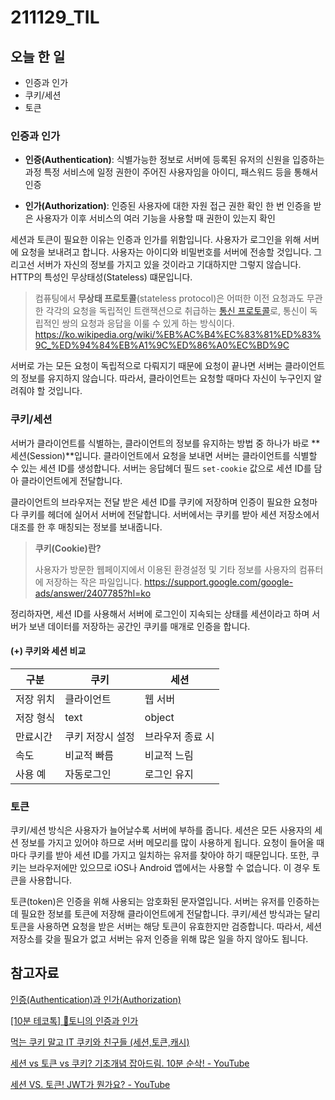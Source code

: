 # 211129_TIL

## 오늘 한 일

- 인증과 인가
- 쿠키/세션
- 토큰



### 인증과 인가

- **인증(Authentication)**: 식별가능한 정보로 서버에 등록된 유저의 신원을 입증하는 과정
  특정 서비스에 일정 권한이 주어진 사용자임을 아이디, 패스워드 등을 통해서 인증

- **인가(Authorization)**: 인증된 사용자에 대한 자원 접근 권한 확인
  한 번 인증을 받은 사용자가 이후 서비스의 여러 기능을 사용할 때 권한이 있는지 확인



세션과 토큰이 필요한 이유는 인증과 인가를 위함입니다. 사용자가 로그인을 위해 서버에 요청을 보내려고 합니다. 사용자는 아이디와 비밀번호를 서버에 전송할 것입니다. 그리고선 서버가 자신의 정보를 가지고 있을 것이라고 기대하지만 그렇지 않습니다. HTTP의 특성인 무상태성(Stateless) 떄문입니다.

> 컴퓨팅에서 **무상태 프로토콜**(stateless protocol)은 어떠한 이전 요청과도 무관한 각각의 요청을 독립적인 트랜잭션으로 취급하는 [통신 프로토콜](https://ko.wikipedia.org/wiki/통신_프로토콜)로, 통신이 독립적인 쌍의 요청과 응답을 이룰 수 있게 하는 방식이다. 
> https://ko.wikipedia.org/wiki/%EB%AC%B4%EC%83%81%ED%83%9C_%ED%94%84%EB%A1%9C%ED%86%A0%EC%BD%9C

서버로 가는 모든 요청이 독립적으로 다뤄지기 때문에 요청이 끝나면 서버는 클라이언트의 정보를 유지하지 않습니다. 따라서, 클라이언트는 요청할 때마다 자신이 누구인지 알려줘야 할 것입니다.



### 쿠키/세션

서버가 클라이언트를 식별하는, 클라이언트의 정보를 유지하는 방법 중 하나가 바로 **세션(Session)**입니다. 클라이언트에서 요청을 보내면 서버는 클라이언트를 식별할 수 있는 세션 ID를 생성합니다. 서버는 응답헤더 필드 `set-cookie` 값으로 세션 ID를 담아 클라이언트에게 전달합니다. 

클라이언트의 브라우저는 전달 받은 세션 ID를 쿠키에 저장하며 인증이 필요한 요청마다 쿠키를 헤더에 실어서 서버에 전달합니다. 서버에서는 쿠키를 받아 세션 저장소에서 대조를 한 후 매칭되는 정보를 보내줍니다.

> **쿠키(Cookie)란?**
>
> 사용자가 방문한 웹페이지에서 이용된 환경설정 및 기타 정보를 사용자의 컴퓨터에 저장하는 작은 파일입니다.
> https://support.google.com/google-ads/answer/2407785?hl=ko

정리하자면, 세션 ID를 사용해서 서버에 로그인이 지속되는 상태를 세션이라고 하며 서버가 보낸 데이터를 저장하는 공간인 쿠키를 매개로 인증을 합니다.



#### (+) 쿠키와 세션 비교

| 구분      | 쿠키             | 세션             |
| --------- | ---------------- | ---------------- |
| 저장 위치 | 클라이언트       | 웹 서버          |
| 저장 형식 | text             | object           |
| 만료시간  | 쿠키 저장시 설정 | 브라우저 종료 시 |
| 속도      | 비교적 빠름      | 비교적 느림      |
| 사용 예   | 자동로그인       | 로그인 유지      |



### 토큰

쿠키/세션 방식은 사용자가 늘어날수록 서버에 부하를 줍니다. 세션은 모든 사용자의 세션 정보를 가지고 있어야 하므로 서버 메모리를 많이 사용하게 됩니다. 요청이 들어올 때마다 쿠키를 받아 세션 ID를 가지고 일치하는 유저를 찾아야 하기 때문입니다. 또한, 쿠키는 브라우저에만 있으므로 iOS나 Android 앱에서는 사용할 수 없습니다. 이 경우 토큰을 사용합니다.

토큰(token)은 인증을 위해 사용되는 암호화된 문자열입니다.  서버는 유저를 인증하는데 필요한 정보를 토큰에 저장해 클라이언트에게 전달합니다. 쿠키/세션 방식과는 달리 토큰을 사용하면 요청을 받은 서버는 해당 토큰이 유효한지만 검증합니다. 따라서, 세션 저장소를 갖을 필요가 없고 서버는 유저 인증을 위해 많은 일을 하지 않아도 됩니다.



## 참고자료

[인증(Authentication)과 인가(Authorization)](https://ivorycode.tistory.com/entry/%EC%9D%B8%EC%A6%9DAuthentication%EA%B3%BC-%EC%9D%B8%EA%B0%80Authorization)

[[10분 테코톡] 🎡토니의 인증과 인가](https://www.youtube.com/watch?v=y0xMXlOAfss)

[먹는 쿠키 말고 IT 쿠키와 친구들 (세션,토큰,캐시)](https://brunch.co.kr/@b30afb04c9f54dc/7)

[세션 vs 토큰 vs 쿠키? 기초개념 잡아드림. 10분 순삭! - YouTube](https://www.youtube.com/watch?v=tosLBcAX1vk)

[세션 VS. 토큰! JWT가 뭔가요? - YouTube](https://www.youtube.com/watch?v=1QiOXWEbqYQ)

